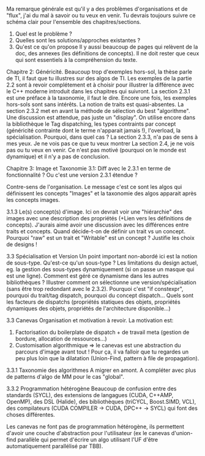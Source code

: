 Ma remarque générale est qu'il y a des problèmes d'organisations et de
"flux", j'ai du mal à savoir ou tu veux en venir. Tu devrais toujours
suivre ce schéma clair pour l'ensemble des chapitres/sections.
1. Quel est le problème ?
2. Quelles sont les solutions/approches existantes ?
3. Qu'est ce qu'on propose
Il y aussi beaucoup de pages qui relèvent de la doc, des annexes (les
définitions de concepts). Il ne doit rester que ceux qui sont essentiels
à la compréhension du texte.

Chapitre 2: Généricité.
Beaucoup trop d'exemples hors-sol, la thèse parle de TI, il faut que tu
illustres sur des algos de TI. Les exemples de la partie 2.2 sont à
revoir complétement et à choisir pour illustrer la différence avec le
C++ moderne introduit dans les chapitres qui suivront.
La section 2.3.1 est une préface à la taxonomie, il faut le dire. Encore
une fois, les exemples hors-sols sont sans intérêts. La notion de traits
est quasi-absentes.
La section 2.3.2 met en avant la méthode de sélection du best
"algorithme". Une discussion est attendue, pas juste un "display". On
utilise encore dans la bibliothèque le Tag dispatching, les types
contraints par concept (généricité contrainte dont le terme n'apparait
jamais !), l'overload, la spécialisation. Pourquoi, dans quel cas ?
La section 2.3.3, n'a pas de sens à mes yeux. Je ne vois pas ce que tu
veux montrer
La section 2.4, je ne vois pas ou tu veux en venir. Ce n'est pas motivé
(pourquoi on le monde est dynamique) et il n'y a pas de conclusion.

Chapitre 3: Image et Taxonomie
3.1: Diff avec le 2.3.1 en terme de fonctionnalité ? Ou c'est une
version 2.3.1 étendue ?

Contre-sens de l'organisation. Le message c'est ce sont les algos qui
définissent les concepts "Images" et la taxonomie des algos apparait
après les concepts images.

3.1.3 Le(s) concept(s) d'image.
Ici on devrait voir une "hiérarchie" des images avec une description des
propriétés (+Lien vers les définitions de concepts). J'aurais aimé avoir
une discussion avec les différences entre traits et concepts. Quand
décide-t-on de définir un trait vs un concept. Pourquoi "raw" est un
trait et "Writable" est un concept ? Justifie les choix de designs !

3.3 Spécialisation et Version
Un point important non-abordé ici est la notion de sous-type. Qu'est-ce
qu'un sous-type ? Les limitations du design actuel, eg. la gestion des
sous-types dynamiquement (si on passe un masque qui est une ligne).
Comment est géré ce dynamisme dans les autres bibliothèques ?
Illustrer comment on sélectionne une version/spécialisation (sans être
trop redondant avec le 2.3.2). Pourquoi c'est "if constexpr", pourquoi
du trait/tag dispatch, pourquoi du concept dispatch...
Quels sont les facteurs de dispatchs (propriétés statiques des objets,
propriétés dynamiques des objets, propriétés de l'architecture
disponible...)

3.3 Canevas
Organisation et motivation à revoir. La motivation est:
1. Factorisation du boilerplate de dispatch + de travail meta (gestion
de bordure, allocation de ressources...)
2. Customisation algorithmique => le canevas est une abstraction du
parcours d'image avant tout ! Pour ça, il va falloir que tu regardes un
peu plus loin que la dilatation (Union-Find, pattern à file de
propagation).

3.3.1 Taxonomie des algorithmes
A migrer en amont. A compléter avec plus de patterns d'algo de MM pour
le cas "global".

3.3.2 Programmation hétérogène
Beaucoup de confusion entre des standards (SYCL), des extensions de
langagues (CUDA, C++AMP, OpenMP), des DSL (Halide), des bibliothèques
(triCYCL, Boost.SIMD, VCL), des compilateurs (CUDA COMPILER -> CUDA,
DPC++ -> SYCL) qui font des choses différentes.

Les canevas ne font pas de programmation hétérogène, ils permettent
d'avoir une couche d'abstraction pour l'utilisateur (ex le canevas
d'union-find parallèle qui permet d'écrire un algo utilisant l'UF d'être
automatiquement parallélisé par TBB).